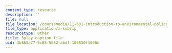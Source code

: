 ```yaml
---
content_type: resource
description: ''
file: null
file_location: /coursemedia/11-601-introduction-to-environmental-policy-and-planning-fall-2016/3b665a775c085682abdf106850f1006c_blQBnH1kYZY.vtt
file_type: application/x-subrip
resourcetype: Other
title: 3play caption file
uid: 3b665a77-5c08-5682-abdf-106850f1006c
---
```

